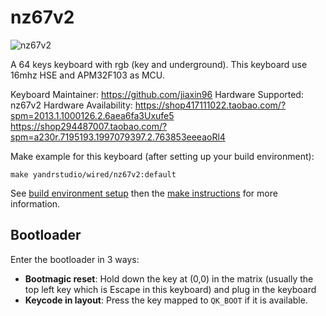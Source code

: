 nz67v2
===

![nz67v2](https://i.imgur.com/AHmBuAq.png)

A 64 keys keyboard with rgb (key and underground).
This keyboard use 16mhz HSE and APM32F103 as MCU.

Keyboard Maintainer: https://github.com/jiaxin96
Hardware Supported: nz67v2
Hardware Availability: https://shop417111022.taobao.com/?spm=2013.1.1000126.2.6aea6fa3Uxufe5 https://shop294487007.taobao.com/?spm=a230r.7195193.1997079397.2.763853eeeaoRl4

Make example for this keyboard (after setting up your build environment):

    make yandrstudio/wired/nz67v2:default

See [build environment setup](https://docs.qmk.fm/#/getting_started_build_tools) then the [make instructions](https://docs.qmk.fm/#/getting_started_make_guide) for more information.

## Bootloader

Enter the bootloader in 3 ways:

* **Bootmagic reset**: Hold down the key at (0,0) in the matrix (usually the top left key which is Escape in this keyboard) and plug in the keyboard
* **Keycode in layout**: Press the key mapped to `QK_BOOT` if it is available.
